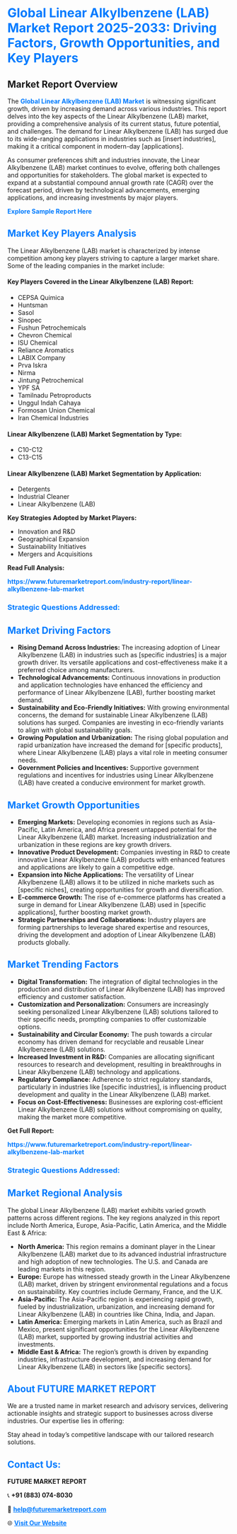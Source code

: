 <h1 style="color: #007BFF;">Global Linear Alkylbenzene (LAB) Market Report 2025-2033: Driving Factors, Growth Opportunities, and Key Players</h1>

<section id="overview">
<h2>Market Report Overview</h2>
<p>The <a href="https://www.futuremarketreport.com/industry-report/linear-alkylbenzene-lab-market" style="color: #007BFF; text-decoration: none;"><strong>Global Linear Alkylbenzene (LAB) Market</strong></a> is witnessing significant growth, driven by increasing demand across various industries. This report delves into the key aspects of the Linear Alkylbenzene (LAB) market, providing a comprehensive analysis of its current status, future potential, and challenges. The demand for Linear Alkylbenzene (LAB) has surged due to its wide-ranging applications in industries such as [insert industries], making it a critical component in modern-day [applications].</p>
<p>As consumer preferences shift and industries innovate, the Linear Alkylbenzene (LAB) market continues to evolve, offering both challenges and opportunities for stakeholders. The global market is expected to expand at a substantial compound annual growth rate (CAGR) over the forecast period, driven by technological advancements, emerging applications, and increasing investments by major players.</p>
</section>

<section id="overview">
<p><a href="https://www.futuremarketreport.com/request-sample/reportId=112885" style="color: #007BFF; text-decoration: none;"><strong>Explore Sample Report Here</strong></a></p>
</section>

<section id="key-players">
<h2 style="color: #007BFF;">Market Key Players Analysis</h2>
<p>The Linear Alkylbenzene (LAB) market is characterized by intense competition among key players striving to capture a larger market share. Some of the leading companies in the market include:</p>
<h4>Key Players Covered in the Linear Alkylbenzene (LAB) Report:</h4>
<ul><li>CEPSA Quimica</li><li>Huntsman</li><li>Sasol</li><li>Sinopec</li><li>Fushun Petrochemicals</li><li>Chevron Chemical</li><li>ISU Chemical</li><li>Reliance Aromatics</li><li>LABIX Company</li><li>Prva Iskra</li><li>Nirma</li><li>Jintung Petrochemical</li><li>YPF SA</li><li>Tamilnadu Petroproducts</li><li>Unggul Indah Cahaya</li><li>Formosan Union Chemical</li><li>Iran Chemical Industries</li></ul>
<h4>Linear Alkylbenzene (LAB) Market Segmentation by Type:</h4>
<ul><li>C10-C12</li><li>C13-C15</li></ul>

<h4>Linear Alkylbenzene (LAB) Market Segmentation by Application:</h4>
<ul><li>Detergents</li><li>Industrial Cleaner</li><li>Linear Alkylbenzene (LAB)</li></ul>
<p><strong>Key Strategies Adopted by Market Players:</strong></p>
<ul>
<li>Innovation and R&D</li>
<li>Geographical Expansion</li>
<li>Sustainability Initiatives</li>
<li>Mergers and Acquisitions</li>
</ul>
</section>

<section>
<p><strong>Read Full Analysis: </strong></p><a href="https://www.futuremarketreport.com/industry-report/linear-alkylbenzene-lab-market" style="color: #007BFF; text-decoration: none;"><strong>https://www.futuremarketreport.com/industry-report/linear-alkylbenzene-lab-market</strong></a>
<h3 style="color: #007BFF;">Strategic Questions Addressed:</h3>
</section>

<section id="driving-factors">
<h2 style="color: #007BFF;">Market Driving Factors</h2>
<ul>
<li><strong>Rising Demand Across Industries:</strong> The increasing adoption of Linear Alkylbenzene (LAB) in industries such as [specific industries] is a major growth driver. Its versatile applications and cost-effectiveness make it a preferred choice among manufacturers.</li>
<li><strong>Technological Advancements:</strong> Continuous innovations in production and application technologies have enhanced the efficiency and performance of Linear Alkylbenzene (LAB), further boosting market demand.</li>
<li><strong>Sustainability and Eco-Friendly Initiatives:</strong> With growing environmental concerns, the demand for sustainable Linear Alkylbenzene (LAB) solutions has surged. Companies are investing in eco-friendly variants to align with global sustainability goals.</li>
<li><strong>Growing Population and Urbanization:</strong> The rising global population and rapid urbanization have increased the demand for [specific products], where Linear Alkylbenzene (LAB) plays a vital role in meeting consumer needs.</li>
<li><strong>Government Policies and Incentives:</strong> Supportive government regulations and incentives for industries using Linear Alkylbenzene (LAB) have created a conducive environment for market growth.</li>
</ul>
</section>

<section id="growth-opportunities">
<h2 style="color: #007BFF;">Market Growth Opportunities</h2>
<ul>
<li><strong>Emerging Markets:</strong> Developing economies in regions such as Asia-Pacific, Latin America, and Africa present untapped potential for the Linear Alkylbenzene (LAB) market. Increasing industrialization and urbanization in these regions are key growth drivers.</li>
<li><strong>Innovative Product Development:</strong> Companies investing in R&D to create innovative Linear Alkylbenzene (LAB) products with enhanced features and applications are likely to gain a competitive edge.</li>
<li><strong>Expansion into Niche Applications:</strong> The versatility of Linear Alkylbenzene (LAB) allows it to be utilized in niche markets such as [specific niches], creating opportunities for growth and diversification.</li>
<li><strong>E-commerce Growth:</strong> The rise of e-commerce platforms has created a surge in demand for Linear Alkylbenzene (LAB) used in [specific applications], further boosting market growth.</li>
<li><strong>Strategic Partnerships and Collaborations:</strong> Industry players are forming partnerships to leverage shared expertise and resources, driving the development and adoption of Linear Alkylbenzene (LAB) products globally.</li>
</ul>
</section>

<section id="trending-factors">
<h2 style="color: #007BFF;">Market Trending Factors</h2>
<ul>
<li><strong>Digital Transformation:</strong> The integration of digital technologies in the production and distribution of Linear Alkylbenzene (LAB) has improved efficiency and customer satisfaction.</li>
<li><strong>Customization and Personalization:</strong> Consumers are increasingly seeking personalized Linear Alkylbenzene (LAB) solutions tailored to their specific needs, prompting companies to offer customizable options.</li>
<li><strong>Sustainability and Circular Economy:</strong> The push towards a circular economy has driven demand for recyclable and reusable Linear Alkylbenzene (LAB) solutions.</li>
<li><strong>Increased Investment in R&D:</strong> Companies are allocating significant resources to research and development, resulting in breakthroughs in Linear Alkylbenzene (LAB) technology and applications.</li>
<li><strong>Regulatory Compliance:</strong> Adherence to strict regulatory standards, particularly in industries like [specific industries], is influencing product development and quality in the Linear Alkylbenzene (LAB) market.</li>
<li><strong>Focus on Cost-Effectiveness:</strong> Businesses are exploring cost-efficient Linear Alkylbenzene (LAB) solutions without compromising on quality, making the market more competitive.</li>
</ul>
</section>

<section>
<p><strong>Get Full Report: </strong></p><a href="https://www.futuremarketreport.com/industry-report/linear-alkylbenzene-lab-market" style="color: #007BFF; text-decoration: none;"><strong>https://www.futuremarketreport.com/industry-report/linear-alkylbenzene-lab-market</strong></a>
<h3 style="color: #007BFF;">Strategic Questions Addressed:</h3>
</section>


<section id="regional-analysis">
<h2 style="color: #007BFF;">Market Regional Analysis</h2>
<p>The global Linear Alkylbenzene (LAB) market exhibits varied growth patterns across different regions. The key regions analyzed in this report include North America, Europe, Asia-Pacific, Latin America, and the Middle East & Africa:</p>
<ul>
<li><strong>North America:</strong> This region remains a dominant player in the Linear Alkylbenzene (LAB) market due to its advanced industrial infrastructure and high adoption of new technologies. The U.S. and Canada are leading markets in this region.</li>
<li><strong>Europe:</strong> Europe has witnessed steady growth in the Linear Alkylbenzene (LAB) market, driven by stringent environmental regulations and a focus on sustainability. Key countries include Germany, France, and the U.K.</li>
<li><strong>Asia-Pacific:</strong> The Asia-Pacific region is experiencing rapid growth, fueled by industrialization, urbanization, and increasing demand for Linear Alkylbenzene (LAB) in countries like China, India, and Japan.</li>
<li><strong>Latin America:</strong> Emerging markets in Latin America, such as Brazil and Mexico, present significant opportunities for the Linear Alkylbenzene (LAB) market, supported by growing industrial activities and investments.</li>
<li><strong>Middle East & Africa:</strong> The region’s growth is driven by expanding industries, infrastructure development, and increasing demand for Linear Alkylbenzene (LAB) in sectors like [specific sectors].</li>
</ul>
</section>

<footer>
<h2 style="color: #007BFF;">About FUTURE MARKET REPORT</h2>
<p>We are a trusted name in market research and advisory services, delivering actionable insights and strategic support to businesses across diverse industries. Our expertise lies in offering:</p>

<p>Stay ahead in today’s competitive landscape with our tailored research solutions.</p>

<h2 style="color: #007BFF;">Contact Us:</h2>
<p><strong>FUTURE MARKET REPORT</strong></p>
<p>📞 <strong>+91 (883) 074-8030</strong></p>
<p>📧 <strong><a href="mailto:help@futuremarketreport.com" style="color: #007BFF;">help@futuremarketreport.com</a></strong></p>
<p>🌐 <strong><a href="https://www.futuremarketreport.com/" style="color: #007BFF;">Visit Our Website</a></strong></p>
</footer>
